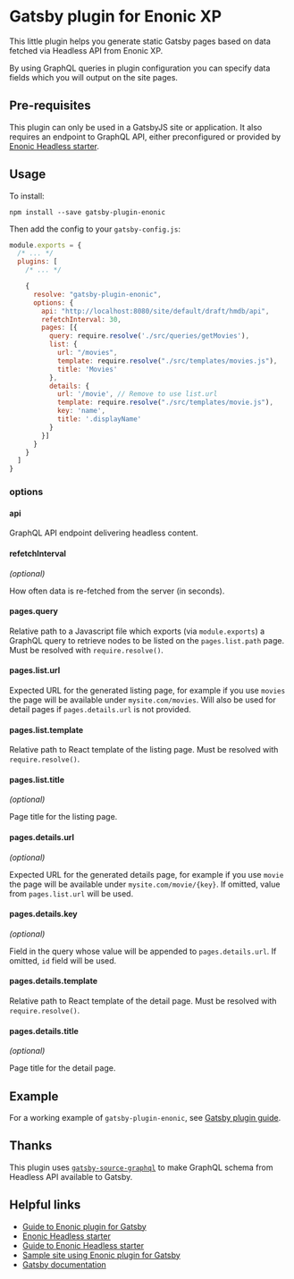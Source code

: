 # Gatsby plugin for Enonic XP

This little plugin helps you generate static Gatsby pages based on data fetched via Headless API from Enonic XP.

By using GraphQL queries in plugin configuration you can specify data fields which you will output on the site pages.

## Pre-requisites

This plugin can only be used in a GatsbyJS site or application. 
It also requires an endpoint to GraphQL API, either preconfigured or provided by [Enonic Headless starter](https://github.com/enonic/starter-headless).

## Usage

To install:

```
npm install --save gatsby-plugin-enonic
```

Then add the config to your `gatsby-config.js`:

```js
module.exports = {
  /* ... */
  plugins: [
    /* ... */

    {
      resolve: "gatsby-plugin-enonic",
      options: {
        api: "http://localhost:8080/site/default/draft/hmdb/api",
        refetchInterval: 30,
        pages: [{
          query: require.resolve('./src/queries/getMovies'),
          list: {
            url: "/movies",
            template: require.resolve("./src/templates/movies.js"),
            title: 'Movies'
          },
          details: {
            url: '/movie', // Remove to use list.url
            template: require.resolve("./src/templates/movie.js"),
            key: 'name',
            title: '.displayName'
          }
        }]
      }
    }
  ]
}
```

### options

#### api
GraphQL API endpoint delivering headless content.


#### refetchInterval
_(optional)_

How often data is re-fetched from the server (in seconds).


#### pages.query

Relative path to a Javascript file which exports (via `module.exports`) a GraphQL query to retrieve nodes to be listed on the `pages.list.path` page. Must be resolved with `require.resolve()`.


#### pages.list.url

Expected URL for the generated listing page, for example if you use `movies` the page will be available under `mysite.com/movies`. Will also be used for detail pages if `pages.details.url` is not provided.


#### pages.list.template

Relative path to React template of the listing page. Must be resolved with `require.resolve()`.


#### pages.list.title
_(optional)_

Page title for the listing page.


#### pages.details.url
_(optional)_

Expected URL for the generated details page, for example if you use `movie` the page will be available under `mysite.com/movie/{key}`. If omitted, value from `pages.list.url` will be used.


#### pages.details.key
_(optional)_

Field in the query whose value will be appended to `pages.details.url`. If omitted, `id` field will be used.


#### pages.details.template

Relative path to React template of the detail page. Must be resolved with `require.resolve()`.


#### pages.details.title
_(optional)_

Page title for the detail page.


## Example

For a working example of `gatsby-plugin-enonic`, see
[Gatsby plugin guide](https://github.com/enonic/guide-gatsby-starter).


## Thanks

This plugin uses
[`gatsby-source-graphql`](https://github.com/gatsbyjs/gatsby/tree/master/packages/gatsby-source-graphql#readme)
to make GraphQL schema from Headless API available to Gatsby.


## Helpful links

- [Guide to Enonic plugin for Gatsby](https://developer.enonic.com/guides/static-websites-with-gatsbyjs-and-enonic-xp)
- [Enonic Headless starter](https://github.com/enonic/starter-headless)
- [Guide to Enonic Headless starter](https://developer.enonic.com/templates/headless-cms)
- [Sample site using Enonic plugin for Gatsby](https://github.com/enonic/guide-gatsby-starter)
- [Gatsby documentation](https://www.gatsbyjs.org/)
